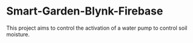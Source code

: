 # Smart-Garden-Blynk-Firebase
This project aims to control the activation of a water pump to control soil moisture.
